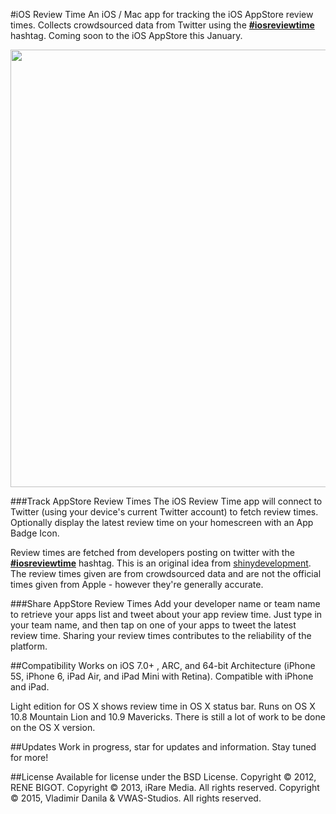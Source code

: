 #iOS Review Time
An iOS / Mac app for tracking the iOS AppStore review times. Collects crowdsourced data from Twitter using the [**#iosreviewtime**](https://twitter.com/search?q=%23iosreviewtime) hashtag. Coming soon to the iOS AppStore this January.

<img width=700 src="https://github.com/iRareMedia/iOsReviewTime/blob/master/Screenshots/Screenshots.png?raw=true"/>

###Track AppStore Review Times
The iOS Review Time app will connect to Twitter (using your device's current Twitter account) to fetch review times. Optionally display the latest review time on your homescreen with an App Badge Icon.

Review times are fetched from developers posting on twitter with the [**#iosreviewtime**](https://twitter.com/search?q=%23iosreviewtime) hashtag. This is an original idea from [shinydevelopment](http://reviewtimes.shinydevelopment.com/). The review times given are from crowdsourced data and are not the official times given from Apple - however they're generally accurate.

###Share AppStore Review Times
Add your developer name or team name to retrieve your apps list and tweet about your app review time. Just type in your team name, and then tap on one of your apps to tweet the latest review time. Sharing your review times contributes to the reliability of the platform.

##Compatibility
Works on iOS 7.0+ , ARC, and 64-bit Architecture (iPhone 5S, iPhone 6, iPad Air, and iPad Mini with Retina). Compatible with iPhone and iPad. 

Light edition for OS X shows review time in OS X status bar. Runs on OS X 10.8 Mountain Lion and 10.9 Mavericks. There is still a lot of work to be done on the OS X version.

##Updates
Work in progress, star for updates and information. Stay tuned for more!

##License
Available for license under the BSD License. Copyright © 2012, RENE BIGOT. Copyright © 2013, iRare Media. All rights reserved. Copyright © 2015, Vladimir Danila & VWAS-Studios. All rights reserved.
